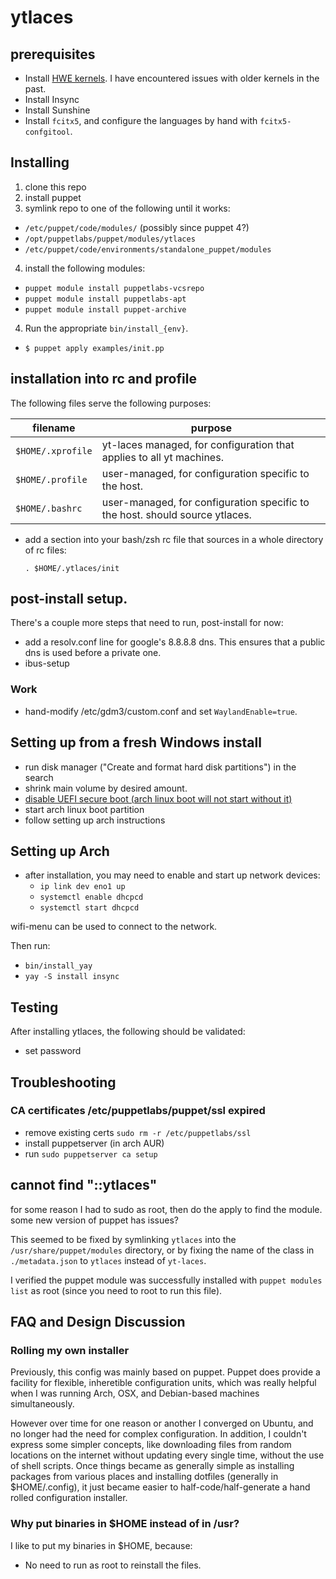 # ytlaces

## prerequisites

- Install [HWE kernels](https://ubuntu.com/kernel/lifecycle). I have encountered issues with older kernels in the past.
- Install Insync
- Install Sunshine
- Install `fcitx5`, and configure the languages by hand with `fcitx5-confgitool`.

## Installing

1. clone this repo
1. install puppet
1. symlink repo to one of the following until it works:
  * `/etc/puppet/code/modules/` (possibly since puppet 4?)
  * `/opt/puppetlabs/puppet/modules/ytlaces`
  * `/etc/puppet/code/environments/standalone_puppet/modules`
4. install the following modules:
  *  `puppet module install puppetlabs-vcsrepo`
  *  `puppet module install puppetlabs-apt`
  *  `puppet module install puppet-archive`
4. Run the appropriate `bin/install_{env}`.
* `$ puppet apply examples/init.pp`

## installation into rc and profile

The following files serve the following purposes:

| filename          | purpose                                                                      |
| ----------------- | ---------------------------------------------------------------------------- |
| `$HOME/.xprofile` | yt-laces managed, for configuration that applies to all yt machines.         |
| `$HOME/.profile`  | user-managed, for configuration specific to the host.                        |
| `$HOME/.bashrc`   | user-managed, for configuration specific to the host. should source ytlaces. |

* add a section into your bash/zsh rc file that sources in a whole directory of rc files:

  `. $HOME/.ytlaces/init`

## post-install setup.

There's a couple more steps that need to run, post-install for now:


* add a resolv.conf line for google's 8.8.8.8 dns. This ensures that a public dns is used before a private one.
* ibus-setup

### Work

- hand-modify /etc/gdm3/custom.conf and set `WaylandEnable=true`.

## Setting up from a fresh Windows install

* run disk manager ("Create and format hard disk partitions") in the search
* shrink main volume by desired amount.
* [disable UEFI secure boot (arch linux boot will not start without it)](https://wiki.archlinux.org/index.php/Dual_boot_with_Windows#UEFI_Secure_Boot)
* start arch linux boot partition
* follow setting up arch instructions

## Setting up Arch

* after installation, you may need to enable and start up network devices:
  - `ip link dev eno1 up`
  - `systemctl enable dhcpcd`
  - `systemctl start dhcpcd`

wifi-menu can be used to connect to the network.

Then run:

- `bin/install_yay`
- `yay -S install insync`

## Testing

After installing ytlaces, the following should be validated:

* set password

## Troubleshooting

### CA certificates /etc/puppetlabs/puppet/ssl expired

- remove existing certs `sudo rm -r /etc/puppetlabs/ssl`
- install puppetserver (in arch AUR)
- run `sudo puppetserver ca setup`

## cannot find "::ytlaces"

for some reason I had to sudo as root, then do the apply to find the module. some new version of puppet has issues?

This seemed to be fixed by symlinking `ytlaces` into the `/usr/share/puppet/modules` directory, or by fixing the name of the class in `./metadata.json` to `ytlaces` instead of `yt-laces`.

I verified the puppet module was successfully installed with `puppet modules list` as root (since you need to root to run this file).

## FAQ and Design Discussion

### Rolling my own installer

Previously, this config was mainly based on puppet. Puppet does provide a
facility for flexible, inheretible configuration units, which was really helpful
when I was running Arch, OSX, and Debian-based machines simultaneously.

However over time for one reason or another I converged on Ubuntu, and no longer
had the need for complex configuration. In addition, I couldn't express some
simpler concepts, like downloading files from random locations on the internet
without updating every single time, without the use of shell scripts. Once
things became as generally simple as installing packages from various places and
installing dotfiles (generally in $HOME/.config), it just became easier to
half-code/half-generate a hand rolled configuration installer.

### Why put binaries in $HOME instead of in /usr?

I like to put my binaries in $HOME, because:

- No need to run as root to reinstall the files.